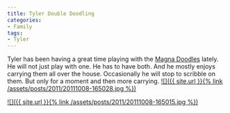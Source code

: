 ```yaml
---
title: Tyler Double Doodling
categories:
- Family
tags:
- Tyler
---
```


Tyler has been having a great time playing with the [Magna Doodles](http://en.wikipedia.org/wiki/Magna_Doodle) lately. He will not just play with one. He has to have both. And he mostly enjoys carrying them all over the house. Occasionally he will stop to scribble on them. But only for a moment and then more carrying.
[![]({{ site.url }}{% link /assets/posts/2011/20111008-165028.jpg %})](http://thingelstad.com/s/tyler-double-doodling/20111008-165028-jpg/img)

[![]({{ site.url }}{% link /assets/posts/2011/20111008-165015.jpg %})](http://thingelstad.com/s/tyler-double-doodling/20111008-165015-jpg/img)
